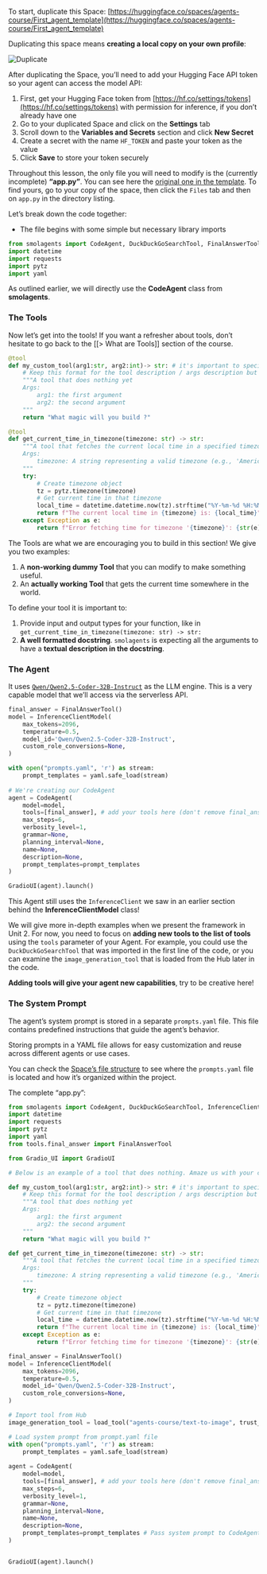 To start, duplicate this Space: [https://huggingface.co/spaces/agents-course/First_agent_template](https://huggingface.co/spaces/agents-course/First_agent_template)

Duplicating this space means **creating a local copy on your own profile**:

![Duplicate](https://huggingface.co/datasets/agents-course/course-images/resolve/main/en/unit1/duplicate-space.gif)

After duplicating the Space, you’ll need to add your Hugging Face API token so your agent can access the model API:

1. First, get your Hugging Face token from [https://hf.co/settings/tokens](https://hf.co/settings/tokens) with permission for inference, if you don’t already have one
2. Go to your duplicated Space and click on the **Settings** tab
3. Scroll down to the **Variables and Secrets** section and click **New Secret**
4. Create a secret with the name `HF_TOKEN` and paste your token as the value
5. Click **Save** to store your token securely

Throughout this lesson, the only file you will need to modify is the (currently incomplete) **“app.py”**. You can see here the [original one in the template](https://huggingface.co/spaces/agents-course/First_agent_template/blob/main/app.py). To find yours, go to your copy of the space, then click the `Files` tab and then on `app.py` in the directory listing.

Let’s break down the code together:

- The file begins with some simple but necessary library imports
```python
from smolagents import CodeAgent, DuckDuckGoSearchTool, FinalAnswerTool, InferenceClientModel, load_tool, tool
import datetime
import requests
import pytz
import yaml
```

As outlined earlier, we will directly use the **CodeAgent** class from **smolagents**.

### The Tools

Now let’s get into the tools! If you want a refresher about tools, don’t hesitate to go back to the [[> What are Tools]] section of the course.

```python
@tool
def my_custom_tool(arg1:str, arg2:int)-> str: # it's important to specify the return type
    # Keep this format for the tool description / args description but feel free to modify the tool
    """A tool that does nothing yet 
    Args:
        arg1: the first argument
        arg2: the second argument
    """
    return "What magic will you build ?"

@tool
def get_current_time_in_timezone(timezone: str) -> str:
    """A tool that fetches the current local time in a specified timezone.
    Args:
        timezone: A string representing a valid timezone (e.g., 'America/New_York').
    """
    try:
        # Create timezone object
        tz = pytz.timezone(timezone)
        # Get current time in that timezone
        local_time = datetime.datetime.now(tz).strftime("%Y-%m-%d %H:%M:%S")
        return f"The current local time in {timezone} is: {local_time}"
    except Exception as e:
        return f"Error fetching time for timezone '{timezone}': {str(e)}"
```

The Tools are what we are encouraging you to build in this section! We give you two examples:

1. A **non-working dummy Tool** that you can modify to make something useful.
2. An **actually working Tool** that gets the current time somewhere in the world.

To define your tool it is important to:
1. Provide input and output types for your function, like in `get_current_time_in_timezone(timezone: str) -> str:`
2. **A well formatted docstring**. `smolagents` is expecting all the arguments to have a **textual description in the docstring**.
### The Agent
It uses [`Qwen/Qwen2.5-Coder-32B-Instruct`](https://huggingface.co/Qwen/Qwen2.5-Coder-32B-Instruct) as the LLM engine. This is a very capable model that we’ll access via the serverless API.

```python
final_answer = FinalAnswerTool()
model = InferenceClientModel(
    max_tokens=2096,
    temperature=0.5,
    model_id='Qwen/Qwen2.5-Coder-32B-Instruct',
    custom_role_conversions=None,
)

with open("prompts.yaml", 'r') as stream:
    prompt_templates = yaml.safe_load(stream)
    
# We're creating our CodeAgent
agent = CodeAgent(
    model=model,
    tools=[final_answer], # add your tools here (don't remove final_answer)
    max_steps=6,
    verbosity_level=1,
    grammar=None,
    planning_interval=None,
    name=None,
    description=None,
    prompt_templates=prompt_templates
)

GradioUI(agent).launch()
```

This Agent still uses the `InferenceClient` we saw in an earlier section behind the **InferenceClientModel** class!

We will give more in-depth examples when we present the framework in Unit 2. For now, you need to focus on **adding new tools to the list of tools** using the `tools` parameter of your Agent.
For example, you could use the `DuckDuckGoSearchTool` that was imported in the first line of the code, or you can examine the `image_generation_tool` that is loaded from the Hub later in the code.

**Adding tools will give your agent new capabilities**, try to be creative here!
### The System Prompt
The agent’s system prompt is stored in a separate `prompts.yaml` file. This file contains predefined instructions that guide the agent’s behavior.

Storing prompts in a YAML file allows for easy customization and reuse across different agents or use cases.

You can check the [Space’s file structure](https://huggingface.co/spaces/agents-course/First_agent_template/tree/main) to see where the `prompts.yaml` file is located and how it’s organized within the project.

The complete “app.py”:
```python
from smolagents import CodeAgent, DuckDuckGoSearchTool, InferenceClientModel, load_tool, tool
import datetime
import requests
import pytz
import yaml
from tools.final_answer import FinalAnswerTool

from Gradio_UI import GradioUI

# Below is an example of a tool that does nothing. Amaze us with your creativity!

def my_custom_tool(arg1:str, arg2:int)-> str: # it's important to specify the return type
    # Keep this format for the tool description / args description but feel free to modify the tool
    """A tool that does nothing yet 
    Args:
        arg1: the first argument
        arg2: the second argument
    """
    return "What magic will you build ?"

def get_current_time_in_timezone(timezone: str) -> str:
    """A tool that fetches the current local time in a specified timezone.
    Args:
        timezone: A string representing a valid timezone (e.g., 'America/New_York').
    """
    try:
        # Create timezone object
        tz = pytz.timezone(timezone)
        # Get current time in that timezone
        local_time = datetime.datetime.now(tz).strftime("%Y-%m-%d %H:%M:%S")
        return f"The current local time in {timezone} is: {local_time}"
    except Exception as e:
        return f"Error fetching time for timezone '{timezone}': {str(e)}"

final_answer = FinalAnswerTool()
model = InferenceClientModel(
    max_tokens=2096,
    temperature=0.5,
    model_id='Qwen/Qwen2.5-Coder-32B-Instruct',
    custom_role_conversions=None,
)

# Import tool from Hub
image_generation_tool = load_tool("agents-course/text-to-image", trust_remote_code=True)

# Load system prompt from prompt.yaml file
with open("prompts.yaml", 'r') as stream:
    prompt_templates = yaml.safe_load(stream)
    
agent = CodeAgent(
    model=model,
    tools=[final_answer], # add your tools here (don't remove final_answer)
    max_steps=6,
    verbosity_level=1,
    grammar=None,
    planning_interval=None,
    name=None,
    description=None,
    prompt_templates=prompt_templates # Pass system prompt to CodeAgent
)


GradioUI(agent).launch()
```
